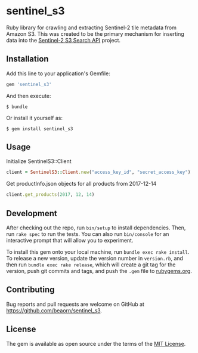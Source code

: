 # sentinel_s3

Ruby library for crawling and extracting Sentinel-2 tile metadata from Amazon S3.
This was created to be the primary mechanism for inserting data into the [Sentinel-2 S3 Search API](https://github.com/beaorn/s2) project.

## Installation

Add this line to your application's Gemfile:

```ruby
gem 'sentinel_s3'
```

And then execute:

    $ bundle

Or install it yourself as:

    $ gem install sentinel_s3

## Usage

Initialize SentinelS3::Client
```ruby
client = SentinelS3::Client.new("access_key_id", "secret_access_key")
```

Get productInfo.json objects for all products from 2017-12-14
```ruby
client.get_products(2017, 12, 14)
```

## Development

After checking out the repo, run `bin/setup` to install dependencies. Then, run `rake spec` to run the tests. You can also run `bin/console` for an interactive prompt that will allow you to experiment.

To install this gem onto your local machine, run `bundle exec rake install`. To release a new version, update the version number in `version.rb`, and then run `bundle exec rake release`, which will create a git tag for the version, push git commits and tags, and push the `.gem` file to [rubygems.org](https://rubygems.org).

## Contributing

Bug reports and pull requests are welcome on GitHub at https://github.com/beaorn/sentinel_s3.

## License

The gem is available as open source under the terms of the [MIT License](https://opensource.org/licenses/MIT).
